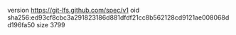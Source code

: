 version https://git-lfs.github.com/spec/v1
oid sha256:ed93cf8cbc3a291823186d881dfdf21cc8b562128cd9121ae008068dd196fa50
size 3799
